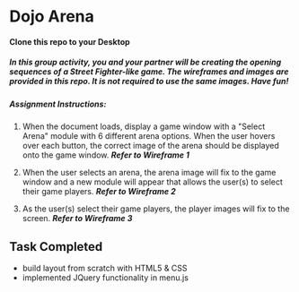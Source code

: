 # Dojo Arena
#### Clone this repo to your Desktop

##### In this group activity, you and your partner will be creating the opening sequences of a Street Fighter-like game. The wireframes and images are provided in this repo. It is not required to use the same images. Have fun!



##### Assignment Instructions:

1. When the document loads, display a game window with a "Select Arena" module with 6 different arena options. When the user hovers over each button, the correct image of the arena should be displayed onto the game window. __*Refer to Wireframe 1*__

2. When the user selects an arena, the arena image will fix to the game window and a new module will appear that allows the user(s) to select their game players. __*Refer to Wireframe 2*__

3. As the user(s) select their game players, the player images will fix to the screen. __*Refer to Wireframe 3*__

## Task Completed ##
* build layout from scratch with HTML5 & CSS
* implemented JQuery functionality in menu.js
